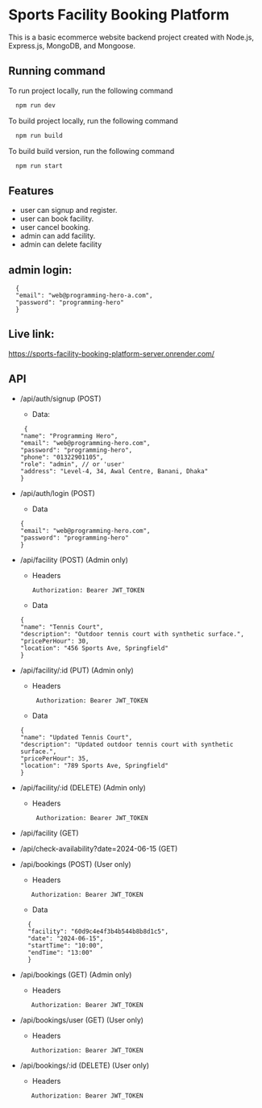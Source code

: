 # Sports Facility Booking Platform
This is a basic ecommerce website backend project created with Node.js, Express.js, MongoDB, and Mongoose.


## Running command

To run project locally, run the following command

```bash
  npm run dev
```

To build project locally, run the following command

```bash
  npm run build
```

To build build version, run the following command

```bash
  npm run start
```





## Features

- user can signup and register.
- user can book facility.
- user cancel booking.
- admin can add facility.
- admin can delete facility

## admin login:
```
  {
  "email": "web@programming-hero-a.com",
  "password": "programming-hero"
  }
```
## Live link: 
https://sports-facility-booking-platform-server.onrender.com/

## API
- /api/auth/signup (POST)
  - Data:
   ```
    {
  "name": "Programming Hero",
  "email": "web@programming-hero.com",
  "password": "programming-hero",
  "phone": "01322901105",
  "role": "admin", // or 'user'
  "address": "Level-4, 34, Awal Centre, Banani, Dhaka"
  }
- /api/auth/login (POST)
  - Data
  ```
  {
  "email": "web@programming-hero.com",
  "password": "programming-hero"
  }
- /api/facility (POST) (Admin only)

  - Headers
     ```
     Authorization: Bearer JWT_TOKEN
  - Data
  ```
  {
  "name": "Tennis Court",
  "description": "Outdoor tennis court with synthetic surface.",
  "pricePerHour": 30,
  "location": "456 Sports Ave, Springfield"
  }

- /api/facility/:id (PUT) (Admin only)
  - Headers
    ```
     Authorization: Bearer JWT_TOKEN
  - Data
  ```
  {
  "name": "Updated Tennis Court",
  "description": "Updated outdoor tennis court with synthetic surface.",
  "pricePerHour": 35,
  "location": "789 Sports Ave, Springfield"
  }
- /api/facility/:id (DELETE) (Admin only)
  - Headers
    ```
     Authorization: Bearer JWT_TOKEN
- /api/facility (GET)
- /api/check-availability?date=2024-06-15 (GET)
- /api/bookings (POST) (User only)
  - Headers
  ```
     Authorization: Bearer JWT_TOKEN
  ```
  - Data
  ```
    {
    "facility": "60d9c4e4f3b4b544b8b8d1c5",
    "date": "2024-06-15",
    "startTime": "10:00",
    "endTime": "13:00"
    }
  ```
- /api/bookings (GET) (Admin only)
  - Headers
  ```
     Authorization: Bearer JWT_TOKEN
  ```
- /api/bookings/user (GET) (User only)

  - Headers
  ```
     Authorization: Bearer JWT_TOKEN
  ```
- /api/bookings/:id (DELETE) (User only)

  - Headers
  ```
     Authorization: Bearer JWT_TOKEN
  ```
    



